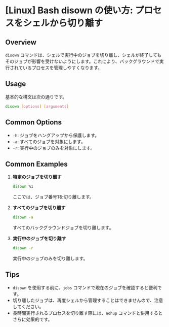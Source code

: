 # [Linux] Bash disown の使い方: プロセスをシェルから切り離す

## Overview
`disown` コマンドは、シェルで実行中のジョブを切り離し、シェルが終了してもそのジョブが影響を受けないようにします。これにより、バックグラウンドで実行されているプロセスを管理しやすくなります。

## Usage
基本的な構文は次の通りです。

```bash
disown [options] [arguments]
```

## Common Options
- `-h`: ジョブをハングアップから保護します。
- `-a`: すべてのジョブを対象にします。
- `-r`: 実行中のジョブのみを対象にします。

## Common Examples

1. **特定のジョブを切り離す**
   ```bash
   disown %1
   ```
   ここでは、ジョブ番号1を切り離します。

2. **すべてのジョブを切り離す**
   ```bash
   disown -a
   ```
   すべてのバックグラウンドジョブを切り離します。

3. **実行中のジョブを切り離す**
   ```bash
   disown -r
   ```
   実行中のジョブのみを切り離します。

## Tips
- `disown` を使用する前に、`jobs` コマンドで現在のジョブを確認すると便利です。
- 切り離したジョブは、再度シェルから管理することはできませんので、注意してください。
- 長時間実行されるプロセスを切り離す際には、`nohup` コマンドと併用するとさらに効果的です。